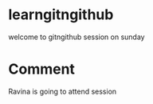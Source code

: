 # learngitngithub

welcome to gitngithub session on sunday

# Comment

Ravina is going to attend session
